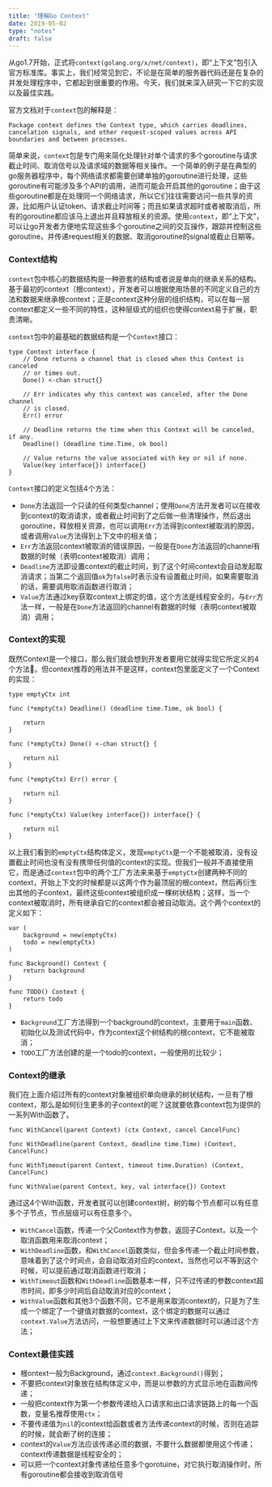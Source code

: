 ```yaml
---
title: "理解Go Context"
date: 2019-05-02
type: "notes"
draft: false
---
```


从go1.7开始，正式将`context(golang.org/x/net/context)`，即“上下文”包引入官方标准库。事实上，我们经常见到它，不论是在简单的服务器代码还是在复杂的并发处理程序中，它都起到很重要的作用。今天，我们就来深入研究一下它的实现以及最佳实践。

官方文档对于`context`包的解释是：

```
Package context defines the Context type, which carries deadlines, cancelation signals, and other request-scoped values across API boundaries and between processes.
```

简单来说，`context`包是专门用来简化处理针对单个请求的多个goroutine与请求截止时间、取消信号以及请求域的数据等相关操作。一个简单的例子是在典型的go服务器程序中，每个网络请求都需要创建单独的goroutine进行处理，这些goroutine有可能涉及多个API的调用，进而可能会开启其他的goroutine；由于这些goroutine都是在处理同一个网络请求，所以它们往往需要访问一些共享的资源，比如用户认证token、请求截止时间等；而且如果请求超时或者被取消后，所有的goroutine都应该马上退出并且释放相关的资源。使用`context`，即“上下文”，可以让go开发者方便地实现这些多个goroutine之间的交互操作，跟踪并控制这些goroutine，并传递request相关的数据、取消goroutine的signal或截止日期等。


### Context结构

`context`包中核心的数据结构是一种嵌套的结构或者说是单向的继承关系的结构。基于最初的context（根context），开发者可以根据使用场景的不同定义自己的方法和数据来继承根context；正是context这种分层的组织结构，可以在每一层context都定义一些不同的特性，这种层级式的组织也使得context易于扩展，职责清晰。

`context`包中的最基础的数据结构是一个`Context`接口：

```
type Context interface {
    // Done returns a channel that is closed when this Context is canceled
    // or times out.
    Done() <-chan struct{}

    // Err indicates why this context was canceled, after the Done channel
    // is closed.
    Err() error

    // Deadline returns the time when this Context will be canceled, if any.
    Deadline() (deadline time.Time, ok bool)

    // Value returns the value associated with key or nil if none.
    Value(key interface{}) interface{}
}
```

`Context`接口的定义包括4个方法：

- `Done`方法返回一个只读的任何类型channel；使用`Done`方法开发者可以在接收到context的取消请求，或者截止时间到了之后做一些清理操作，然后退出goroutine，释放相关资源，也可以调用`Err`方法得到context被取消的原因，或者调用`Value`方法得到上下文中的相关值；
- `Err`方法返回context被取消的错误原因，一般是在`Done`方法返回的channel有数据的时候（表明context被取消）调用；
- `Deadline`方法即设置context的截止时间，到了这个时间context会自动发起取消请求；当第二个返回值`ok`为`false`时表示没有设置截止时间，如果需要取消的话，需要调用取消函数进行取消；
-  `Value`方法通过key获取context上绑定的值，这个方法是线程安全的，与`Err`方法一样，一般是在`Done`方法返回的channel有数据的时候（表明context被取消）调用；

### Context的实现

既然Context是一个接口，那么我们就会想到开发者要用它就得实现它所定义的4个方法。但context推荐的用法并不是这样，context包里面定义了一个Context的实现：

```
type emptyCtx int

func (*emptyCtx) Deadline() (deadline time.Time, ok bool) {

	return
}

func (*emptyCtx) Done() <-chan struct{} {

	return nil
}

func (*emptyCtx) Err() error {

	return nil
}

func (*emptyCtx) Value(key interface{}) interface{} {

	return nil
}
```

以上我们看到的`emptyCtx`结构体定义，发现`emptyCtx`是一个不能被取消，没有设置截止时间也没有没有携带任何值的context的实现。但我们一般并不直接使用它，而是通过`context`包中的两个工厂方法来来基于`emptyCtx`创建两种不同的context，开始上下文的时候都是以这两个作为最顶层的根context，然后再衍生出其他的子context，最终这些context被组织成一棵树状结构；这样，当一个context被取消时，所有继承自它的context都会被自动取消。这个两个context的定义如下：

```
var (
	background = new(emptyCtx)
	todo = new(emptyCtx)
)

func Background() Context {
	return background
}

func TODO() Context {
	return todo
}
```


- `Background`工厂方法得到一个background的context，主要用于`main`函数、初始化以及测试代码中，作为context这个树结构的根context，它不能被取消；
- `TODO`工厂方法创建的是一个todo的context，一般使用的比较少；

### Context的继承

我们在上面介绍过所有的context对象被组织单向继承的树状结构，一旦有了根context，那么是如何衍生更多的子context的呢？这就要依靠context包为提供的一系列With函数了。

```
func WithCancel(parent Context) (ctx Context, cancel CancelFunc)

func WithDeadline(parent Context, deadline time.Time) (Context, CancelFunc)

func WithTimeout(parent Context, timeout time.Duration) (Context, CancelFunc)

func WithValue(parent Context, key, val interface{}) Context
```

通过这4个With函数，开发者就可以创建context树，树的每个节点都可以有任意多个子节点，节点层级可以有任意多个。

- `WithCancel`函数，传递一个父Context作为参数，返回子Context，以及一个取消函数用来取消context；
- `WithDeadline`函数，和`WithCancel`函数类似，但会多传递一个截止时间参数，意味着到了这个时间点，会自动取消对应的context，当然也可以不等到这个时候，可以提前通过取消函数进行取消；
- `WithTimeout`函数和`WithDeadline`函数基本一样，只不过传递的参数context超市时间，即多少时间后自动取消对应的context；
- `WithValue`函数和其他3个函数不同，它不是用来取消context的，只是为了生成一个绑定了一个键值对数据的context，这个绑定的数据可以通过`context.Value`方法访问，一般想要通过上下文来传递数据时可以通过这个方法；

### Context最佳实践

- 根ontext一般为Background，通过`context.Background()`得到；
- 不要把context对象放在结构体定义中，而是以参数的方式显示地在函数间传递；
- 一般把context作为第一个参数传递给入口请求和出口请求链路上的每一个函数，变量名推荐使用`ctx`；
- 不要传递值为`nil`的context给函数或者方法传递context的时候，否则在追踪的时候，就会断了树的连接；
- context的`Value`方法应该传递必须的数据，不要什么数据都使用这个传递；context传递数据是线程安全的；
- 可以把一个context对象传递给任意多个gorotuine，对它执行取消操作时，所有goroutine都会接收到取消信号
